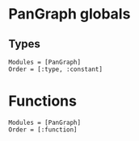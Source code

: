 # PanGraph globals

## Types
```@autodocs
Modules = [PanGraph]
Order = [:type, :constant]
```

# Functions
```@autodocs
Modules = [PanGraph]
Order = [:function]
```
